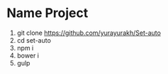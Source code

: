 # Name Project
1. git clone https://github.com/yurayurakh/Set-auto 
2. cd set-auto
2. npm i
3. bower i
4. gulp
